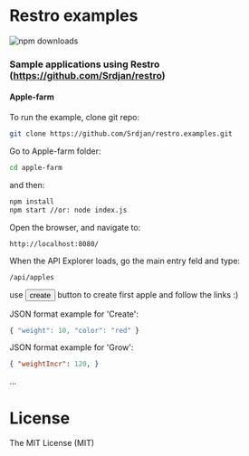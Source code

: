# Restro examples

![npm downloads](https://img.shields.io/npm/dm/restro.svg)

### Sample applications using Restro (https://github.com/Srdjan/restro)

#### Apple-farm

To run the example, clone git repo: 
    
```sh
git clone https://github.com/Srdjan/restro.examples.git
```

Go to Apple-farm folder:

```sh
cd apple-farm
```

and then:

```sh
npm install
npm start //or: node index.js
```

Open the browser, and navigate to: 

<code>http://localhost:8080/</code>

When the API Explorer loads, go the main entry feld and type: 

<code>/api/apples</code>

use <button>create</button> button to create first apple and follow the links :)

JSON format example for 'Create': 
```javascript
{ "weight": 10, "color": "red" }
```
JSON format example for 'Grow': 
```json
{ "weightIncr": 120, }
```
...

# License

The MIT License (MIT)
